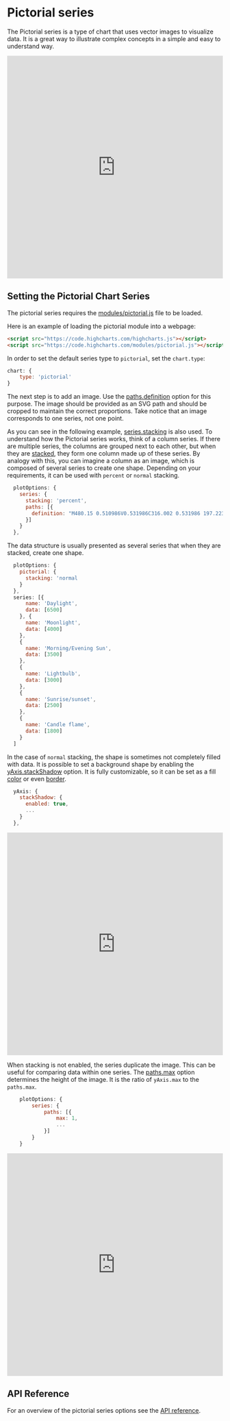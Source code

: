 Pictorial series
===============

The Pictorial series is a type of chart that uses vector images to visualize data. It is a great way to illustrate complex concepts in a simple and easy to understand way.

<iframe style="width: 100%; height: 520px; border: none;" src="https://highcharts.com/samples/embed/highcharts/demo/pictorial" allow="fullscreen"></iframe>

Setting the Pictorial Chart Series
----------------------------------

The pictorial series requires the [modules/pictorial.js](https://code.highcharts.com/modules/pictorial.js) file to be loaded.

Here is an example of loading the pictorial module into a webpage:

```html
<script src="https://code.highcharts.com/highcharts.js"></script>
<script src="https://code.highcharts.com/modules/pictorial.js"></script>
```

In order to set the default series type to `pictorial`, set the `chart.type`:

```js
chart: {
    type: 'pictorial'
}
```

The next step is to add an image. Use the [paths.definition](https://api.highcharts.com/highcharts/series.pictorial.paths.definition) option for this purpose. The image should be provided as an SVG path and should be cropped to maintain the correct proportions. Take notice that an image corresponds to one series, not one point.

As you can see in the following example, [series.stacking](https://api.highcharts.com/highcharts/series.pictorial.stacking) is also used. To understand how the Pictorial series works, think of a column series. If there are multiple series, the columns are grouped next to each other, but when they are [stacked](https://api.highcharts.com/highcharts/series.column.stacking), they form one column made up of these series. By analogy with this, you can imagine a column as an image, which is composed of several series to create one shape. Depending on your requirements, it can be used with `percent` or `normal` stacking.

```js
  plotOptions: {
    series: {
      stacking: 'percent',
      paths: [{
        definition: "M480.15 0.510986V0.531986C316.002 0.531986 197.223 56.655 119.105 139.78C40.987 222.905 3.50699 332.801 0.884992 440.062C-1.74001 547.459 36.194 644.769 79.287 725.354C122.38 805.938 170.742 870.203 188.861 909.922C205.994 947.479 203.626 990.232 206.788 1033.17C209.95 1076.11 219.126 1119.48 260.261 1156.26C260.888 1156.83 261.679 1157.18 262.52 1157.27C262.639 1157.28 262.75 1157.28 262.87 1157.29L262.747 1173.69L274.021 1200.24C275.812 1214.45 275.053 1222.2 273.364 1229.45C261.44 1238.59 250.866 1253.57 283.323 1261.97V1283.88C249.425 1299.28 261.103 1315.14 283.323 1327.03L281.331 1342.96C249.673 1354.72 261.6 1377.5 282.645 1388.76V1403.36C256.094 1414.86 256.771 1436.12 283.323 1451.16V1473.73L349.035 1535.46L396.163 1582.58L397.498 1600.51H565.433V1585.91L619.193 1535.46C631.786 1531.75 660.881 1505.66 698.191 1468.41L702.729 1451.49L686.753 1440.38L687.226 1426.38C714.969 1420.61 718.256 1388.06 687.226 1382.78V1366.87C725.039 1359.03 715.965 1331.13 690.532 1325.04V1311.77C735.92 1292.94 715.774 1272.19 695.193 1267.29V1245.38C721.584 1240.94 721.209 1210.5 702.688 1201.19L711.107 1183.45L711.682 1162.54C713.198 1162.5 714.725 1162.46 716.241 1162.38C717.056 1162.36 717.845 1162.09 718.5 1161.6C754.295 1134.83 762.81 1094.37 765.299 1051.47C767.789 1008.58 764.577 962.629 775.69 923.173C788.878 876.344 833.216 822.264 875.654 750.885C918.093 679.505 958.46 590.459 963.133 472.719C967.812 354.836 929.374 236.776 848.507 148.143C767.638 59.511 644.344 0.516987 480.15 0.516987V0.510986Z"
      }]
    }
  },
```

The data structure is usually presented as several series that when they are stacked, create one shape.

```js
  plotOptions: {
    pictorial: {
      stacking: 'normal
    }
  },
  series: [{
      name: 'Daylight',
      data: [6500]
    }, {
      name: 'Moonlight',
      data: [4000]
    },
    {
      name: 'Morning/Evening Sun',
      data: [3500]
    },
    {
      name: 'Lightbulb',
      data: [3000]
    },
    {
      name: 'Sunrise/sunset',
      data: [2500]
    },
    {
      name: 'Candle flame',
      data: [1800]
    }
  ]
```

In the case of `normal` stacking, the shape is sometimes not completely filled with data. It is possible to set a background shape by enabling the [yAxis.stackShadow](https://api.highcharts.com/highcharts/series.pictorial.yAxis.stackShadow) option. It is fully customizable, so it can be set as a fill [color](https://api.highcharts.com/highcharts/series.pictorial.yAxis.stackShadow.color) or even [border](https://api.highcharts.com/highcharts/series.pictorial.yAxis.stackShadow.borderWidth).

```js
  yAxis: {
    stackShadow: {
      enabled: true,
      ...
    }
  },
```

<iframe style="width: 100%; height: 520px; border: none;" src="https://highcharts.com/samples/embed/highcharts/yaxis/stackshadow" allow="fullscreen"></iframe>

When stacking is not enabled, the series duplicate the image. This can be useful for comparing data within one series. The [paths.max](https://api.highcharts.com/highcharts/series.pictorial.paths.max) option determines the height of the image. It is the ratio of `yAxis.max` to the `paths.max`.

```js
    plotOptions: {
        series: {
            paths: [{
                max: 1,
                ...
            }]
        }
    }
```

<iframe style="width: 100%; height: 520px; border: none;" src="https://highcharts.com/samples/embed/highcharts/series-pictorial/paths-max" allow="fullscreen"></iframe>


API Reference
-------------
For an overview of the pictorial series options see the [API reference](https://api.highcharts.com/highcharts/series.pictorial).